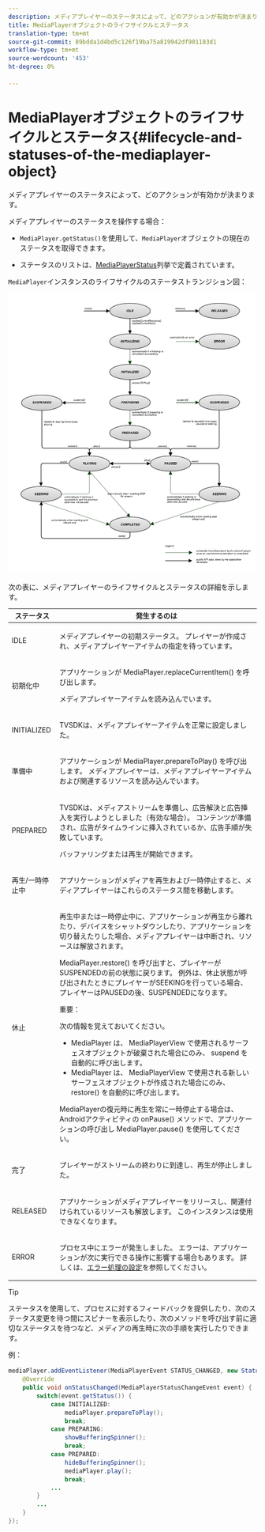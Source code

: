 ```yaml
---
description: メディアプレイヤーのステータスによって、どのアクションが有効かが決まります。
title: MediaPlayerオブジェクトのライフサイクルとステータス
translation-type: tm+mt
source-git-commit: 89bdda1d4bd5c126f19ba75a819942df901183d1
workflow-type: tm+mt
source-wordcount: '453'
ht-degree: 0%

---
```



# MediaPlayerオブジェクトのライフサイクルとステータス{#lifecycle-and-statuses-of-the-mediaplayer-object}

メディアプレイヤーのステータスによって、どのアクションが有効かが決まります。

メディアプレイヤーのステータスを操作する場合：

* `MediaPlayer.getStatus()`を使用して、`MediaPlayer`オブジェクトの現在のステータスを取得できます。

* ステータスのリストは、[MediaPlayerStatus](https://help.adobe.com/en_US/primetime/api/psdk/javadoc_2.5/com/adobe/mediacore/MediaPlayerStatus.html)列挙で定義されています。

`MediaPlayer`インスタンスのライフサイクルのステータストランジション図：

<!--<a id="fig_A6425F24C7734DC681D992859D2A6743"></a>-->

![](assets/media_player_statuses.png)

次の表に、メディアプレイヤーのライフサイクルとステータスの詳細を示します。

<table id="table_82757A0043EB4AACA474E6B30326A6B7"> 
 <thead> 
  <tr> 
   <th colname="col1" class="entry"> ステータス </th> 
   <th colname="col2" class="entry"> 発生するのは </th> 
  </tr> 
 </thead>
 <tbody> 
  <tr> 
   <td colname="col1"> IDLE </td> 
   <td colname="col2"> <p>メディアプレイヤーの初期ステータス。 プレイヤーが作成され、メディアプレイヤーアイテムの指定を待っています。 </p> </td> 
  </tr> 
  <tr> 
   <td colname="col1"> 初期化中 </td> 
   <td colname="col2"> <p>アプリケーションが<span class="codeph"> MediaPlayer.replaceCurrentItem() </span>を呼び出します。 </p> <p>メディアプレイヤーアイテムを読み込んでいます。 </p> </td> 
  </tr> 
  <tr> 
   <td colname="col1"> INITIALIZED </td> 
   <td colname="col2"> <p>TVSDKは、メディアプレイヤーアイテムを正常に設定しました。 </p> </td> 
  </tr> 
  <tr> 
   <td colname="col1"> 準備中 </td> 
   <td colname="col2"> <p>アプリケーションが<span class="codeph"> MediaPlayer.prepareToPlay() </span>を呼び出します。 メディアプレイヤーは、メディアプレイヤーアイテムおよび関連するリソースを読み込んでいます。 </p> </td> 
  </tr> 
  <tr> 
   <td colname="col1"> PREPARED </td> 
   <td colname="col2"> <p>TVSDKは、メディアストリームを準備し、広告解決と広告挿入を実行しようとしました（有効な場合）。 コンテンツが準備され、広告がタイムラインに挿入されているか、広告手順が失敗しています。 </p> <p>バッファリングまたは再生が開始できます。 </p> </td> 
  </tr> 
  <tr> 
   <td colname="col1"> 再生/一時停止中 </td> 
   <td colname="col2"> <p>アプリケーションがメディアを再生および一時停止すると、メディアプレイヤーはこれらのステータス間を移動します。 </p> </td> 
  </tr> 
  <tr> 
   <td colname="col1"> 休止 </td> 
   <td colname="col2"> <p>再生中または一時停止中に、アプリケーションが再生から離れたり、デバイスをシャットダウンしたり、アプリケーションを切り替えたりした場合、メディアプレイヤーは中断され、リソースは解放されます。 </p> <p><span class="codeph"> MediaPlayer.restore() </span>を呼び出すと、プレイヤーがSUSPENDEDの前の状態に戻ります。 例外は、休止状態が呼び出されたときにプレイヤーがSEEKINGを行っている場合、プレイヤーはPAUSEDの後、SUSPENDEDになります。 </p> <p>重要：  <p>次の情報を覚えておいてください。 
      <ul id="ul_1B21668994D1474AAA0BE839E0D69B00"> 
       <li id="li_08459A3AB03C45588D73FA162C27A56C"><span class="codeph"> MediaPlayer </span>は、<span class="codeph"> MediaPlayerView </span>で使用されるサーフェスオブジェクトが破棄された場合にのみ、<span class="codeph"> suspend </span>を自動的に呼び出します。 </li> 
       <li id="li_B9926AA2E7B9441490F37D24AE2678A1"><span class="codeph"> MediaPlayer </span>は、<span class="codeph"> MediaPlayerView </span>で使用される新しいサーフェスオブジェクトが作成された場合にのみ、<span class="codeph"> restore() </span>を自動的に呼び出します。 </li> 
      </ul> </p> </p> <p>MediaPlayerの復元時に再生を常に一時停止する場合は、Androidアクティビティの<span class="codeph"> onPause() </span>メソッドで、アプリケーションの呼び出し<span class="codeph"> MediaPlayer.pause() </span>を使用してください。 </p> </td> 
  </tr> 
  <tr> 
   <td colname="col1"> 完了 </td> 
   <td colname="col2"> <p>プレイヤーがストリームの終わりに到達し、再生が停止しました。 </p> </td> 
  </tr> 
  <tr> 
   <td colname="col1"> RELEASED </td> 
   <td colname="col2"> <p>アプリケーションがメディアプレイヤーをリリースし、関連付けられているリソースも解放します。 このインスタンスは使用できなくなります。 </p> </td> 
  </tr> 
  <tr> 
   <td colname="col1"> ERROR </td> 
   <td colname="col2"> <p>プロセス中にエラーが発生しました。 エラーは、アプリケーションが次に実行できる操作に影響する場合もあります。 詳しくは、<a href="../../../tvsdk-3x-android-prog/android-3x-content-playback-options-android2/android-3x-error-handling-set-up.md" format="dita" scope="local">エラー処理の設定</a>を参照してください。 </p> </td> 
  </tr> 
 </tbody> 
</table>

>[!TIP]
>
>ステータスを使用して、プロセスに対するフィードバックを提供したり、次のステータス変更を待つ間にスピナーを表示したり、次のメソッドを呼び出す前に適切なステータスを待つなど、メディアの再生時に次の手順を実行したりできます。

例：

```java
mediaPlayer.addEventListener(MediaPlayerEvent STATUS_CHANGED, new StatusChangeEventListener() { 
    @Override  
    public void onStatusChanged(MediaPlayerStatusChangeEvent event) { 
        switch(event.getStatus()) { 
            case INITIALIZED: 
                mediaPlayer.prepareToPlay(); 
                break; 
            case PREPARING: 
                showBufferingSpinner(); 
                break; 
            case PREPARED: 
                hideBufferingSpinner(); 
                mediaPlayer.play(); 
                break; 
            ...                
        } 
        ... 
    } 
}); 
```
